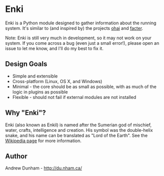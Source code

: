 Enki
====

Enki is a Python module designed to gather information about the running system.  It's similar to (and inspired by) the projects [ohai](https://github.com/opscode/ohai) and [facter](https://github.com/puppetlabs/facter).

Note: Enki is still very much in development, so it may not work on your system.  If you come across a bug (even just a small error!), please open an issue to let me know, and I'll do my best to fix it.

Design Goals
------------

  * Simple and extensible
  * Cross-platform (Linux, OS X, and Windows)
  * Minimal - the core should be as small as possible, with as much of the logic in plugins as possible
  * Flexible - should not fail if external modules are not installed

Why "Enki"?
-----------

Enki (also known as Enkil) is named after the Sumerian god of mischief, water, crafts, intelligence and creation.  His symbol was the double-helix snake, and his name can be translated as "Lord of the Earth".  See the [Wikipedia page](http://en.wikipedia.org/wiki/Enki) for more information.


Author
------

Andrew Dunham - http://du.nham.ca/